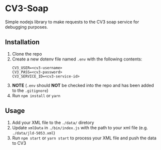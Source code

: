 # CV3-Soap

Simple nodejs library to make requests to the CV3 soap service for debugging purposes.

## Installation

1. Clone the repo
2. Create a new dotenv file named `.env` with the following contents:
    ```
    CV3_USER=<cv3-username>
    CV3_PASS=<cv3-password>
    CV3_SERVICE_ID=<cv3-service-id>
    ```
4. **NOTE** (`.env` should **NOT** be checked into the repo and has been added to the `.gitignore`)
3. Run `npm install` or `yarn`

## Usage

1. Add your XML file to the `./data/` diretory
2. Update `xmlData` in `./bin/index.js` with the path to your xml file (e.g. `./data/jld-5053.xml`)
3. Run `npm start` or `yarn start` to process your XML file and push the data to CV3
